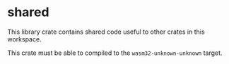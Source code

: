 # shared

This library crate contains shared code useful to other crates in this workspace.

This crate must be able to compiled to the `wasm32-unknown-unknown` target.
